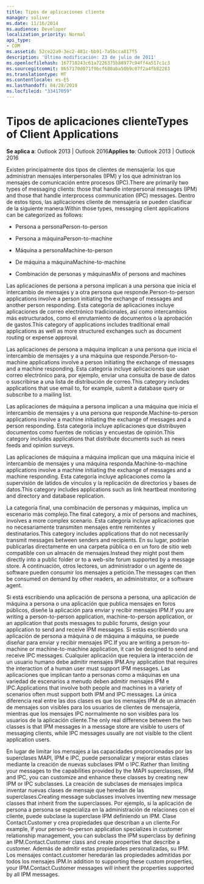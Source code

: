 ```yaml
---
title: Tipos de aplicaciones cliente
manager: soliver
ms.date: 11/16/2014
ms.audience: Developer
localization_priority: Normal
api_type:
- COM
ms.assetid: 52ce22a9-3ec2-481c-bb91-7a5bcca817f5
description: 'Última modificación: 23 de julio de 2011'
ms.openlocfilehash: 167710243c61a7226375b88977c94ff4a517c1c3
ms.sourcegitcommit: 8657170d071f9bcf680aba50b9c07f2a4fb82283
ms.translationtype: MT
ms.contentlocale: es-ES
ms.lasthandoff: 04/28/2019
ms.locfileid: "33417059"
---
```

# <a name="types-of-client-applications"></a><span data-ttu-id="e80e9-103">Tipos de aplicaciones cliente</span><span class="sxs-lookup"><span data-stu-id="e80e9-103">Types of Client Applications</span></span>

  
  
<span data-ttu-id="e80e9-104">**Se aplica a**: Outlook 2013 | Outlook 2016</span><span class="sxs-lookup"><span data-stu-id="e80e9-104">**Applies to**: Outlook 2013 | Outlook 2016</span></span> 
  
<span data-ttu-id="e80e9-105">Existen principalmente dos tipos de clientes de mensajería: los que administran mensajes interpersonales (IPM) y los que administran los mensajes de comunicación entre procesos (IPC).</span><span class="sxs-lookup"><span data-stu-id="e80e9-105">There are primarily two types of messaging clients: those that handle interpersonal messages (IPM) and those that handle interprocess communication (IPC) messages.</span></span> <span data-ttu-id="e80e9-106">Dentro de estos tipos, las aplicaciones cliente de mensajería se pueden clasificar de la siguiente manera:</span><span class="sxs-lookup"><span data-stu-id="e80e9-106">Within those types, messaging client applications can be categorized as follows:</span></span>
  
- <span data-ttu-id="e80e9-107">Persona a persona</span><span class="sxs-lookup"><span data-stu-id="e80e9-107">Person-to-person</span></span>
    
- <span data-ttu-id="e80e9-108">Persona a máquina</span><span class="sxs-lookup"><span data-stu-id="e80e9-108">Person-to-machine</span></span>
    
- <span data-ttu-id="e80e9-109">Máquina a persona</span><span class="sxs-lookup"><span data-stu-id="e80e9-109">Machine-to-person</span></span>
    
- <span data-ttu-id="e80e9-110">De máquina a máquina</span><span class="sxs-lookup"><span data-stu-id="e80e9-110">Machine-to-machine</span></span>
    
- <span data-ttu-id="e80e9-111">Combinación de personas y máquinas</span><span class="sxs-lookup"><span data-stu-id="e80e9-111">Mix of persons and machines</span></span>
    
<span data-ttu-id="e80e9-112">Las aplicaciones de persona a persona implican a una persona que inicia el intercambio de mensajes y a otra persona que responde.</span><span class="sxs-lookup"><span data-stu-id="e80e9-112">Person-to-person applications involve a person initiating the exchange of messages and another person responding.</span></span> <span data-ttu-id="e80e9-113">Esta categoría de aplicaciones incluye aplicaciones de correo electrónico tradicionales, así como intercambios más estructurados, como el enrutamiento de documentos o la aprobación de gastos.</span><span class="sxs-lookup"><span data-stu-id="e80e9-113">This category of applications includes traditional email applications as well as more structured exchanges such as document routing or expense approval.</span></span>
  
<span data-ttu-id="e80e9-114">Las aplicaciones de persona a máquina implican a una persona que inicia el intercambio de mensajes y a una máquina que responde.</span><span class="sxs-lookup"><span data-stu-id="e80e9-114">Person-to-machine applications involve a person initiating the exchange of messages and a machine responding.</span></span> <span data-ttu-id="e80e9-115">Esta categoría incluye aplicaciones que usan correo electrónico para, por ejemplo, enviar una consulta de base de datos o suscribirse a una lista de distribución de correo.</span><span class="sxs-lookup"><span data-stu-id="e80e9-115">This category includes applications that use email to, for example, submit a database query or subscribe to a mailing list.</span></span>
  
<span data-ttu-id="e80e9-116">Las aplicaciones de máquina a persona implican a una máquina que inicia el intercambio de mensajes y a una persona que responde.</span><span class="sxs-lookup"><span data-stu-id="e80e9-116">Machine-to-person applications involve a machine initiating the exchange of messages and a person responding.</span></span> <span data-ttu-id="e80e9-117">Esta categoría incluye aplicaciones que distribuyen documentos como fuentes de noticias y encuestas de opinión.</span><span class="sxs-lookup"><span data-stu-id="e80e9-117">This category includes applications that distribute documents such as news feeds and opinion surveys.</span></span>
  
<span data-ttu-id="e80e9-118">Las aplicaciones de máquina a máquina implican que una máquina inicie el intercambio de mensajes y una máquina responda.</span><span class="sxs-lookup"><span data-stu-id="e80e9-118">Machine-to-machine applications involve a machine initiating the exchange of messages and a machine responding.</span></span> <span data-ttu-id="e80e9-119">Esta categoría incluye aplicaciones como la supervisión de latidos de vínculos y la replicación de directorios y bases de datos.</span><span class="sxs-lookup"><span data-stu-id="e80e9-119">This category includes applications such as link heartbeat monitoring and directory and database replication.</span></span>
  
<span data-ttu-id="e80e9-120">La categoría final, una combinación de personas y máquinas, implica un escenario más complejo.</span><span class="sxs-lookup"><span data-stu-id="e80e9-120">The final category, a mix of persons and machines, involves a more complex scenario.</span></span> <span data-ttu-id="e80e9-121">Esta categoría incluye aplicaciones que no necesariamente transmiten mensajes entre remitentes y destinatarios.</span><span class="sxs-lookup"><span data-stu-id="e80e9-121">This category includes applications that do not necessarily transmit messages between senders and recipients.</span></span> <span data-ttu-id="e80e9-122">En su lugar, podrían publicarlas directamente en una carpeta pública o en un foro de sitio web compatible con un almacén de mensajes.</span><span class="sxs-lookup"><span data-stu-id="e80e9-122">Instead they might post them directly into a public folder or to a web-site forum supported by a message store.</span></span> <span data-ttu-id="e80e9-123">A continuación, otros lectores, un administrador o un agente de software pueden consumir los mensajes a petición.</span><span class="sxs-lookup"><span data-stu-id="e80e9-123">The messages can then be consumed on demand by other readers, an administrator, or a software agent.</span></span>
  
<span data-ttu-id="e80e9-124">Si está escribiendo una aplicación de persona a persona, una aplicación de máquina a persona o una aplicación que publica mensajes en foros públicos, diseñe la aplicación para enviar y recibir mensajes IPM.</span><span class="sxs-lookup"><span data-stu-id="e80e9-124">If you are writing a person-to-person application, machine-to-person application, or an application that posts messages to public forums, design your application to send and receive IPM messages.</span></span> <span data-ttu-id="e80e9-125">Si estás escribiendo una aplicación de persona a máquina o de máquina a máquina, se puede diseñar para enviar y recibir mensajes IPC.</span><span class="sxs-lookup"><span data-stu-id="e80e9-125">If you are writing a person-to-machine or machine-to-machine application, it can be designed to send and receive IPC messages.</span></span> <span data-ttu-id="e80e9-126">Cualquier aplicación que requiera la interacción de un usuario humano debe admitir mensajes IPM.</span><span class="sxs-lookup"><span data-stu-id="e80e9-126">Any application that requires the interaction of a human user must support IPM messages.</span></span> <span data-ttu-id="e80e9-127">Las aplicaciones que implican tanto a personas como a máquinas en una variedad de escenarios a menudo deben admitir mensajes IPM e IPC.</span><span class="sxs-lookup"><span data-stu-id="e80e9-127">Applications that involve both people and machines in a variety of scenarios often must support both IPM and IPC messages.</span></span> <span data-ttu-id="e80e9-128">La única diferencia real entre las dos clases es que los mensajes IPM de un almacén de mensajes son visibles para los usuarios de clientes de mensajería, mientras que los mensajes IPC normalmente no son visibles para los usuarios de la aplicación cliente.</span><span class="sxs-lookup"><span data-stu-id="e80e9-128">The only real difference between the two classes is that IPM messages in a message store are visible to users of messaging clients, while IPC messages usually are not visible to the client application users.</span></span> 
  
<span data-ttu-id="e80e9-129">En lugar de limitar los mensajes a las capacidades proporcionadas por las superclases MAPI, IPM e IPC, puede personalizar y mejorar estas clases mediante la creación de nuevas subclases IPM o IPC.</span><span class="sxs-lookup"><span data-stu-id="e80e9-129">Rather than limiting your messages to the capabilities provided by the MAPI superclasses, IPM and IPC, you can customize and enhance these classes by creating new IPM or IPC subclasses.</span></span> <span data-ttu-id="e80e9-130">La creación de subclases de mensajes implica inventar nuevas clases de mensaje que heredan de las superclases.</span><span class="sxs-lookup"><span data-stu-id="e80e9-130">Creating message subclasses involves inventing new message classes that inherit from the superclasses.</span></span> <span data-ttu-id="e80e9-131">Por ejemplo, si la aplicación de persona a persona se especializa en la administración de relaciones con el cliente, puede subclase la superclase IPM definiendo un IPM. Clase Contact.Customer y crea propiedades que describan a un cliente.</span><span class="sxs-lookup"><span data-stu-id="e80e9-131">For example, if your person-to-person application specializes in customer relationship management, you can subclass the IPM superclass by defining an IPM.Contact.Customer class and create properties that describe a customer.</span></span> <span data-ttu-id="e80e9-132">Además de admitir estas propiedades personalizadas, su IPM. Los mensajes contact.customer heredarán las propiedades admitidas por todos los mensajes IPM.</span><span class="sxs-lookup"><span data-stu-id="e80e9-132">In addition to supporting these custom properties, your IPM.Contact.Customer messages will inherit the properties supported by all IPM messages.</span></span>
  

